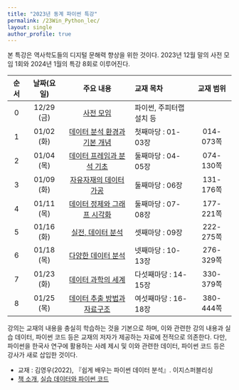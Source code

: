```yaml
---
title: "2023년 동계 파이썬 특강"
permalink: /23Win_Python_lec/
layout: single
author_profile: true
---
```


본 특강은 역사학도들의 디지털 문해력 향상을 위한 것이다.  2023년 12월 말의 사전 모임 1회와 2024년 1월의 특강 8회로 이루어진다. 

| 순서 | 날짜(요일) |                          주요 내용                           | 교재 목차                | 교재 범위 |
| :--: | :--------: | :----------------------------------------------------------: | :----------------------- | :-------: |
|  0   | 12/29 (금) | [사전 모임](http://hursoo.github.io/23win_pylec_00_0_outline/) | 파이썬, 주피터랩 설치 등 |           |
|  1   | 01/02 (화) |  [데이터 분석 환경과 기본 개념](2023win_python_lec_01.html)  | 첫째마당 : 01-03장       | 014-073쪽 |
|  2   | 01/04 (목) |   [데이터 프레임과 분석 기초](2023win_python_lec_02.html)    | 둘째마당 : 04-05장       | 074-130쪽 |
|  3   | 01/09 (화) |     [자유자재의 데이터 가공](2023win_python_lec_03.html)     | 둘째마당 : 06장          | 131-176쪽 |
|  4   | 01/11 (목) |  [데이터 정제와 그래프 시각화](2023win_python_lec_04.html)   | 둘째마당 : 07-08장       | 177-221쪽 |
|  5   | 01/16 (화) |       [실전, 데이터 분석](2023win_python_lec_05.html)        | 셋째마당 : 09장          | 222-275쪽 |
|  6   | 01/18 (목) |       [다양한 데이터 분석](2023win_python_lec_06.html)       | 넷째마당 : 10-13장       | 276-329쪽 |
|  7   | 01/23 (화) |       [데이터 과학의 세계](2023win_python_lec_07.html)       | 다섯째마당 : 14-15장     | 330-379쪽 |
|  8   | 01/25 (목) |  [데이터 추출 방법과 자료구조](2023win_python_lec_08.html)   | 여섯째마당 : 16-18장     | 380-444쪽 |

강의는 교재의 내용을 충실히 학습하는 것을 기본으로 하며, 이와 관련한 강의 내용과 실습 데이터, 파이썬 코드 등은 교재의 저자가 제공하는 자료에 전적으로 의존한다. 다만,  파이썬을 한국사 연구에 활용하는 사례 제시 및 이와 관련한 데이터, 파이썬 코드 등은 강사가 새로 삽입한 것이다. 

- 교재 : 김영우(2022), 『쉽게 배우는 파이썬 데이터 분석』. 이지스퍼블리싱
- [책 소개](http://www.easyspub.co.kr/20_Menu/BookView/515/PUB#tab04), [실습 데이터와 파이썬 코드](https://github.com/youngwoos/Doit_Python)
